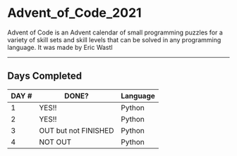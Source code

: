 # Advent_of_Code_2021
Advent of Code is an Advent calendar of small programming puzzles for a variety of skill sets and skill levels that can be solved in any programming language. It was made by Eric Wastl

-------
## Days Completed
| DAY # | DONE? | Language |
| ----- | ----- | -------- |
| 1 | YES!! | Python |
| 2 | YES!! | Python |
| 3 | OUT but not FINISHED | Python |
| 4 | NOT OUT | Python |
<!--
| 5 | NOT OUT | Python |
| 6 | NOT OUT | Python |
| 7 | NOT OUT | Python |
| 8 | NOT OUT | Python |
| 9 | NOT OUT | Python |
| 10 | NOT OUT | Python |
| 11 | NOT OUT | Python |
| 12 | NOT OUT | Python |
| 13 | NOT OUT | Python |
| 14 | NOT OUT | Python |
| 15 | NOT OUT | Python |
| 16 | NOT OUT | Python |
| 17 | NOT OUT | Python |
| 18 | NOT OUT | Python |
| 19 | NOT OUT | Python |
| 20 | NOT OUT | Python |
| 21 | NOT OUT | Python |
| 22 | NOT OUT | Python |
| 23 | NOT OUT | Python |
| 24 | NOT OUT | Python |
| 25 | NOT OUT | Python |
--!>
